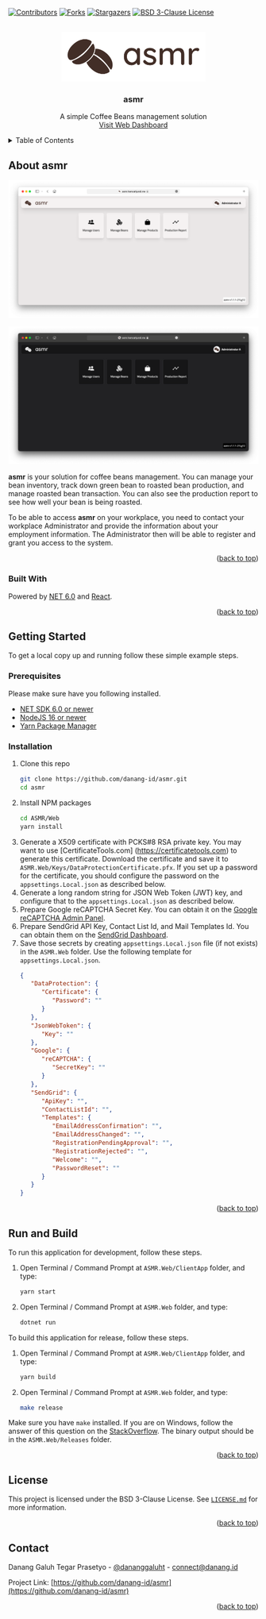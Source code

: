 <!-- PROJECT SHIELDS -->
[![Contributors][contributors-shield]][contributors-url]
[![Forks][forks-shield]][forks-url]
[![Stargazers][stars-shield]][stars-url]
[![BSD 3-Clause License][license-shield]][license-url]

<!-- PROJECT LOGO -->
<br />
<div align="center">
  <a href="https://asmr.hamzahjundi.me/">
    <img src="Docs/asmr-title.jpg" alt="asmr" width="290" height="100">
  </a>

<h3 align="center">asmr</h3>

  <p align="center">
    A simple Coffee Beans management solution
    <br />
    <a href="https://asmr.hamzahjundi.me">Visit Web Dashboard</a>
  </p>
</div>



<!-- TABLE OF CONTENTS -->
<details>
  <summary>Table of Contents</summary>
  <ol>
    <li>
      <a href="#about-asmr">About asmr</a>
      <ul>
        <li><a href="#built-with">Built With</a></li>
      </ul>
    </li>
    <li>
      <a href="#getting-started">Getting Started</a>
      <ul>
        <li><a href="#prerequisites">Prerequisites</a></li>
        <li><a href="#installation">Installation</a></li>
      </ul>
    </li>
    <li><a href="#usage">Usage</a></li>
    <li><a href="#license">License</a></li>
    <li><a href="#contact">Contact</a></li>
  </ol>
</details>



<!-- ABOUT ASMR -->
## About asmr

[![asmr Light Mode][product-screenshot]](https://asmr.hamzahjundi.me/)

[![asmr Dark Mode][product-screenshot-dark]](https://asmr.hamzahjundi.me/)

**asmr** is your solution for coffee beans management. You can manage your bean inventory, track down green bean to roasted bean production, and manage roasted bean transaction. You can also see the production report to see how well your bean is being roasted.

To be able to access **asmr** on your workplace, you need to contact your workplace Administrator and provide the information about your employment information. The Administrator then will be able to register and grant you access to the system.

<p align="right">(<a href="#top">back to top</a>)</p>



### Built With

Powered by [NET 6.0](https://dotnet.microsoft.com) and [React](https://reactjs.org/).

<p align="right">(<a href="#top">back to top</a>)</p>



<!-- GETTING STARTED -->
## Getting Started

To get a local copy up and running follow these simple example steps.

### Prerequisites

Please make sure have you following installed.
- [NET SDK 6.0 or newer](https://dotnet.microsoft.com/download/dotnet/6.0/)
- [NodeJS 16 or newer](https://nodejs.org/)
- [Yarn Package Manager](https://classic.yarnpkg.com/)

### Installation

1. Clone this repo
   ```sh
   git clone https://github.com/danang-id/asmr.git
   cd asmr
   ```
2. Install NPM packages
   ```sh
   cd ASMR/Web
   yarn install
   ```
3. Generate a X509 certificate with PCKS#8 RSA private key. You may want to use [CertificateTools.com]
   (https://certificatetools.com) to generate this certificate. Download the certificate and save it to
   `ASMR.Web/Keys/DataProtectionCertificate.pfx`. If you set up a password for the certificate, you
   should configure the password on the `appsettings.Local.json` as described below.
4. Generate a long random string for JSON Web Token (JWT) key, and configure that to the
   `appsettings.Local.json` as described below.
5. Prepare Google reCAPTCHA Secret Key. You can obtain it on the
   [Google reCAPTCHA Admin Panel](https://www.google.com/recaptcha/admin).
6. Prepare SendGrid API Key, Contact List Id, and Mail Templates Id. You can obtain them on the
   [SendGrid Dashboard](https://app.sendgrid.com).
7. Save those secrets by creating `appsettings.Local.json` file (if not exists) in the `ASMR.Web`
   folder. Use the following template for `appsettings.Local.json`.
   ```json
   {
      "DataProtection": {
         "Certificate": {
            "Password": ""
         }
      },
      "JsonWebToken": {
         "Key": ""
      },
      "Google": {
         "reCAPTCHA": {
            "SecretKey": ""
         }
      },
      "SendGrid": {
         "ApiKey": "",
         "ContactListId": "",
         "Templates": {
            "EmailAddressConfirmation": "",
            "EmailAddressChanged": "",
            "RegistrationPendingApproval": "",
            "RegistrationRejected": "",
            "Welcome": "",
            "PasswordReset": ""
         }
      }
   }
   ```


<p align="right">(<a href="#top">back to top</a>)</p>



## Run and Build

To run this application for development, follow these steps.
1. Open Terminal / Command Prompt at `ASMR.Web/ClientApp` folder, and type:
   ```sh
   yarn start
   ```
2. Open Terminal / Command Prompt at `ASMR.Web` folder, and type:
   ```sh
   dotnet run
   ```

To build this application for release, follow these steps.
1. Open Terminal / Command Prompt at `ASMR.Web/ClientApp` folder, and type:
   ```sh
   yarn build
   ```
2. Open Terminal / Command Prompt at `ASMR.Web` folder, and type:
   ```sh
   make release
   ```

Make sure you have `make` installed. If you are on Windows, follow the answer of this question on the
[StackOverflow](https://stackoverflow.com/questions/32127524/how-to-install-and-use-make-in-windows).
The binary output should be in the `ASMR.Web/Releases` folder.

<p align="right">(<a href="#top">back to top</a>)</p>


## License

This project is licensed under the BSD 3-Clause License. See [`LICENSE.md`](LICENSE.md) for more information.

<p align="right">(<a href="#top">back to top</a>)</p>



## Contact

Danang Galuh Tegar Prasetyo - [@dananggaluht](https://twitter.com/dananggaluht) - connect@danang.id

Project Link: [https://github.com/danang-id/asmr](https://github.com/danang-id/asmr)

<p align="right">(<a href="#top">back to top</a>)</p>



<!-- https://www.markdownguide.org/basic-syntax/#reference-style-links -->
[contributors-shield]: https://img.shields.io/github/contributors/danang-id/asmr.svg?style=for-the-badge
[contributors-url]: https://github.com/danang-id/asmr/graphs/contributors
[forks-shield]: https://img.shields.io/github/forks/danang-id/asmr.svg?style=for-the-badge
[forks-url]: https://github.com/danang-id/asmr/network/members
[stars-shield]: https://img.shields.io/github/stars/danang-id/asmr.svg?style=for-the-badge
[stars-url]: https://github.com/danang-id/asmr/stargazers
[license-shield]: https://img.shields.io/github/license/danang-id/asmr.svg?style=for-the-badge
[license-url]: https://github.com/danang-id/asmr/blob/master/LICENSE.md
[product-screenshot]: Docs/screenshot.png
[product-screenshot-dark]: Docs/screenshot-dark.png

